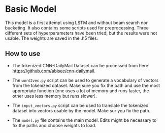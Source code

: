 # Basic Model

This model is a first attempt using LSTM and without beam search nor bucketing. It also contains some scripts used for preprocessing. Three different sets of hyperparameters have been tried, but the results were not usable. The weights are saved in the .h5 files.

## How to use

+ The tokenized CNN-DailyMail Dataset can be processed from here: https://github.com/abisee/cnn-dailymail.

+ The ```word2vec.py``` script can be used to generate a vocabulary of vectors from the tokenized dataset. Make sure you fix the path and use the most appropriate function (one uses a lot of memory and runs faster, the other uses less memory but runs slower).

+ The ```input_vectors.py``` script can be used to translate the tokenized dataset into vectors usable by the model. Make sur you fix the path.

+ The ```model.py``` file contains the main model. Edits might be necessary to fix the paths and choose weights to load.
